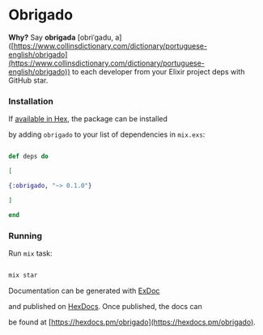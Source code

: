 
# Obrigado

  

**Why?**
Say **obrigada** [obriˈɡadu, a] ([https://www.collinsdictionary.com/dictionary/portuguese-english/obrigado](https://www.collinsdictionary.com/dictionary/portuguese-english/obrigado)) to each developer from your Elixir project deps with GitHub star.

### Installation

If [available in Hex](https://hex.pm/docs/publish), the package can be installed

by adding `obrigado` to your list of dependencies in `mix.exs`:

  

```elixir

def deps do

[

{:obrigado, "~> 0.1.0"}

]

end

```

  ### Running

Run `mix` task:

  

```elixir

mix star

```

  

Documentation can be generated with [ExDoc](https://github.com/elixir-lang/ex_doc)

and published on [HexDocs](https://hexdocs.pm). Once published, the docs can

be found at [https://hexdocs.pm/obrigado](https://hexdocs.pm/obrigado).